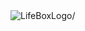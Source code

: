 <img src="https://lh3.googleusercontent.com/0EIYlnUWH4OvT1zWl8euV32KIkETkp_XJhmhYOdHRIAFP12FKvB5ktXyD_UE-98BxDStKZ2NZK7ekwo6pYljLBypzqul_H91Wmp7JMielb-p0dEZQApdDNNFTx3ITfP3eM19lz7izA=w2400" align=center alt=LifeBoxLogo/>